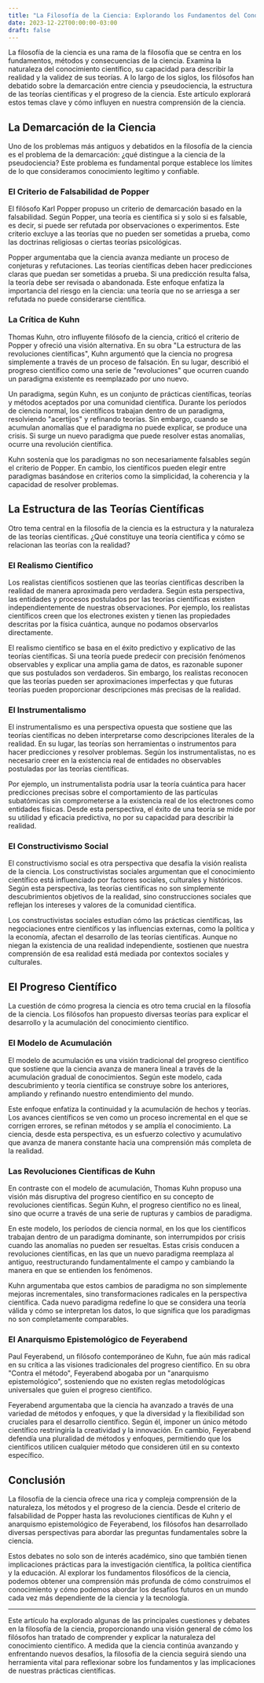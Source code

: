 ```yaml
---
title: "La Filosofía de la Ciencia: Explorando los Fundamentos del Conocimiento Científico"
date: 2023-12-22T00:00:00-03:00
draft: false
---
```


La filosofía de la ciencia es una rama de la filosofía que se centra en los fundamentos, métodos y consecuencias de la ciencia. Examina la naturaleza del conocimiento científico, su capacidad para describir la realidad y la validez de sus teorías. A lo largo de los siglos, los filósofos han debatido sobre la demarcación entre ciencia y pseudociencia, la estructura de las teorías científicas y el progreso de la ciencia. Este artículo explorará estos temas clave y cómo influyen en nuestra comprensión de la ciencia.

## La Demarcación de la Ciencia

Uno de los problemas más antiguos y debatidos en la filosofía de la ciencia es el problema de la demarcación: ¿qué distingue a la ciencia de la pseudociencia? Este problema es fundamental porque establece los límites de lo que consideramos conocimiento legítimo y confiable.

### El Criterio de Falsabilidad de Popper

El filósofo Karl Popper propuso un criterio de demarcación basado en la falsabilidad. Según Popper, una teoría es científica si y solo si es falsable, es decir, si puede ser refutada por observaciones o experimentos. Este criterio excluye a las teorías que no pueden ser sometidas a prueba, como las doctrinas religiosas o ciertas teorías psicológicas.

Popper argumentaba que la ciencia avanza mediante un proceso de conjeturas y refutaciones. Las teorías científicas deben hacer predicciones claras que puedan ser sometidas a prueba. Si una predicción resulta falsa, la teoría debe ser revisada o abandonada. Este enfoque enfatiza la importancia del riesgo en la ciencia: una teoría que no se arriesga a ser refutada no puede considerarse científica.

### La Crítica de Kuhn

Thomas Kuhn, otro influyente filósofo de la ciencia, criticó el criterio de Popper y ofreció una visión alternativa. En su obra "La estructura de las revoluciones científicas", Kuhn argumentó que la ciencia no progresa simplemente a través de un proceso de falsación. En su lugar, describió el progreso científico como una serie de "revoluciones" que ocurren cuando un paradigma existente es reemplazado por uno nuevo.

Un paradigma, según Kuhn, es un conjunto de prácticas científicas, teorías y métodos aceptados por una comunidad científica. Durante los períodos de ciencia normal, los científicos trabajan dentro de un paradigma, resolviendo "acertijos" y refinando teorías. Sin embargo, cuando se acumulan anomalías que el paradigma no puede explicar, se produce una crisis. Si surge un nuevo paradigma que puede resolver estas anomalías, ocurre una revolución científica.

Kuhn sostenía que los paradigmas no son necesariamente falsables según el criterio de Popper. En cambio, los científicos pueden elegir entre paradigmas basándose en criterios como la simplicidad, la coherencia y la capacidad de resolver problemas.

## La Estructura de las Teorías Científicas

Otro tema central en la filosofía de la ciencia es la estructura y la naturaleza de las teorías científicas. ¿Qué constituye una teoría científica y cómo se relacionan las teorías con la realidad?

### El Realismo Científico

Los realistas científicos sostienen que las teorías científicas describen la realidad de manera aproximada pero verdadera. Según esta perspectiva, las entidades y procesos postulados por las teorías científicas existen independientemente de nuestras observaciones. Por ejemplo, los realistas científicos creen que los electrones existen y tienen las propiedades descritas por la física cuántica, aunque no podamos observarlos directamente.

El realismo científico se basa en el éxito predictivo y explicativo de las teorías científicas. Si una teoría puede predecir con precisión fenómenos observables y explicar una amplia gama de datos, es razonable suponer que sus postulados son verdaderos. Sin embargo, los realistas reconocen que las teorías pueden ser aproximaciones imperfectas y que futuras teorías pueden proporcionar descripciones más precisas de la realidad.

### El Instrumentalismo

El instrumentalismo es una perspectiva opuesta que sostiene que las teorías científicas no deben interpretarse como descripciones literales de la realidad. En su lugar, las teorías son herramientas o instrumentos para hacer predicciones y resolver problemas. Según los instrumentalistas, no es necesario creer en la existencia real de entidades no observables postuladas por las teorías científicas.

Por ejemplo, un instrumentalista podría usar la teoría cuántica para hacer predicciones precisas sobre el comportamiento de las partículas subatómicas sin comprometerse a la existencia real de los electrones como entidades físicas. Desde esta perspectiva, el éxito de una teoría se mide por su utilidad y eficacia predictiva, no por su capacidad para describir la realidad.

### El Constructivismo Social

El constructivismo social es otra perspectiva que desafía la visión realista de la ciencia. Los constructivistas sociales argumentan que el conocimiento científico está influenciado por factores sociales, culturales y históricos. Según esta perspectiva, las teorías científicas no son simplemente descubrimientos objetivos de la realidad, sino construcciones sociales que reflejan los intereses y valores de la comunidad científica.

Los constructivistas sociales estudian cómo las prácticas científicas, las negociaciones entre científicos y las influencias externas, como la política y la economía, afectan el desarrollo de las teorías científicas. Aunque no niegan la existencia de una realidad independiente, sostienen que nuestra comprensión de esa realidad está mediada por contextos sociales y culturales.

## El Progreso Científico

La cuestión de cómo progresa la ciencia es otro tema crucial en la filosofía de la ciencia. Los filósofos han propuesto diversas teorías para explicar el desarrollo y la acumulación del conocimiento científico.

### El Modelo de Acumulación

El modelo de acumulación es una visión tradicional del progreso científico que sostiene que la ciencia avanza de manera lineal a través de la acumulación gradual de conocimientos. Según este modelo, cada descubrimiento y teoría científica se construye sobre los anteriores, ampliando y refinando nuestro entendimiento del mundo.

Este enfoque enfatiza la continuidad y la acumulación de hechos y teorías. Los avances científicos se ven como un proceso incremental en el que se corrigen errores, se refinan métodos y se amplía el conocimiento. La ciencia, desde esta perspectiva, es un esfuerzo colectivo y acumulativo que avanza de manera constante hacia una comprensión más completa de la realidad.

### Las Revoluciones Científicas de Kuhn

En contraste con el modelo de acumulación, Thomas Kuhn propuso una visión más disruptiva del progreso científico en su concepto de revoluciones científicas. Según Kuhn, el progreso científico no es lineal, sino que ocurre a través de una serie de rupturas y cambios de paradigma.

En este modelo, los períodos de ciencia normal, en los que los científicos trabajan dentro de un paradigma dominante, son interrumpidos por crisis cuando las anomalías no pueden ser resueltas. Estas crisis conducen a revoluciones científicas, en las que un nuevo paradigma reemplaza al antiguo, reestructurando fundamentalmente el campo y cambiando la manera en que se entienden los fenómenos.

Kuhn argumentaba que estos cambios de paradigma no son simplemente mejoras incrementales, sino transformaciones radicales en la perspectiva científica. Cada nuevo paradigma redefine lo que se considera una teoría válida y cómo se interpretan los datos, lo que significa que los paradigmas no son completamente comparables.

### El Anarquismo Epistemológico de Feyerabend

Paul Feyerabend, un filósofo contemporáneo de Kuhn, fue aún más radical en su crítica a las visiones tradicionales del progreso científico. En su obra "Contra el método", Feyerabend abogaba por un "anarquismo epistemológico", sosteniendo que no existen reglas metodológicas universales que guíen el progreso científico.

Feyerabend argumentaba que la ciencia ha avanzado a través de una variedad de métodos y enfoques, y que la diversidad y la flexibilidad son cruciales para el desarrollo científico. Según él, imponer un único método científico restringiría la creatividad y la innovación. En cambio, Feyerabend defendía una pluralidad de métodos y enfoques, permitiendo que los científicos utilicen cualquier método que consideren útil en su contexto específico.

## Conclusión

La filosofía de la ciencia ofrece una rica y compleja comprensión de la naturaleza, los métodos y el progreso de la ciencia. Desde el criterio de falsabilidad de Popper hasta las revoluciones científicas de Kuhn y el anarquismo epistemológico de Feyerabend, los filósofos han desarrollado diversas perspectivas para abordar las preguntas fundamentales sobre la ciencia.

Estos debates no solo son de interés académico, sino que también tienen implicaciones prácticas para la investigación científica, la política científica y la educación. Al explorar los fundamentos filosóficos de la ciencia, podemos obtener una comprensión más profunda de cómo construimos el conocimiento y cómo podemos abordar los desafíos futuros en un mundo cada vez más dependiente de la ciencia y la tecnología.

---

Este artículo ha explorado algunas de las principales cuestiones y debates en la filosofía de la ciencia, proporcionando una visión general de cómo los filósofos han tratado de comprender y explicar la naturaleza del conocimiento científico. A medida que la ciencia continúa avanzando y enfrentando nuevos desafíos, la filosofía de la ciencia seguirá siendo una herramienta vital para reflexionar sobre los fundamentos y las implicaciones de nuestras prácticas científicas.
